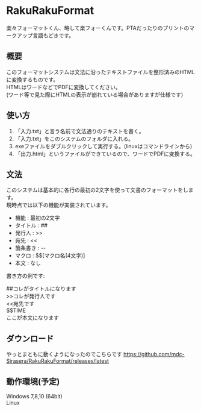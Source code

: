 # RakuRakuFormat  
楽々フォーマットくん、略して楽フォーくんです。PTAだったりのプリントのマークアップ言語もどきです。  
## 概要
このフォーマットシステムは文法に沿ったテキストファイルを整形済みのHTMLに変換するものです。  
HTMLはワードなどでPDFに変換してください。  
(ワード等で見た際にHTMLの表示が崩れている場合がありますが仕様です)  
## 使い方  
1. 「入力.txt」と言う名前で文法通りのテキストを書く。
2. 「入力.txt」をこのシステムのフォルダに入れる。
3. exeファイルをダブルクリックして実行する。(linuxはコマンドラインから)
4. 「出力.html」というファイルができているので、ワードでPDFに変換する。
## 文法
このシステムは基本的に各行の最初の2文字を使って文書のフォーマットをします。  
現時点では以下の機能が実装されています。  
- 機能 : 最初の2文字
- タイトル : ##
- 発行人 : >>
- 宛先 : <<
- 箇条書き : --
- マクロ : $$[マクロ名(4文字)]
- 本文 : なし

書き方の例です:  

##コレがタイトルになります  
\>\>コレが発行人です  
<<宛先です  
$$TIME  
ここが本文になります  

## ダウンロード
やっとまともに動くようになったのでこちらです
https://github.com/mdc-Sirasera/RakuRakuFormat/releases/latest

## 動作環境(予定)
Windows 7,8,10 (64bit)  
Linux

